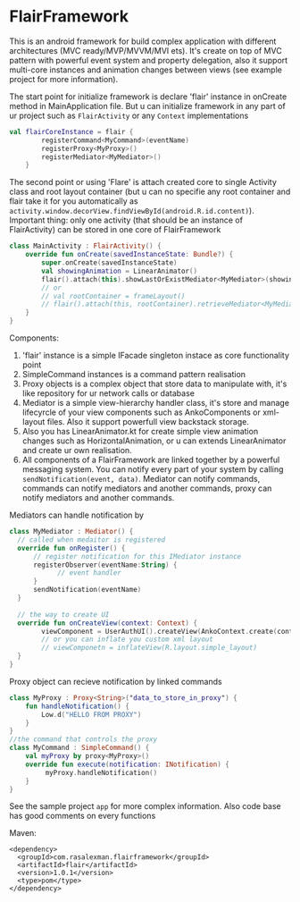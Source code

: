 # FlairFramework
This is an android framework for build complex application with different architectures (MVC ready/MVP/MVVM/MVI ets). It's create on top of MVC pattern with powerful event system and property delegation, also it support multi-core instances and animation changes between views (see example project for more information). 

The start point for initialize framework is declare 'flair' instance in onCreate method in MainApplication file. But u can initialize framework in any part of ur project such as `FlairActivity` or any `Context` implementations
```kotlin
val flairCoreInstance = flair {
        registerCommand<MyCommand>(eventName)
        registerProxy<MyProxy>()
        registerMediator<MyMediator>()
    }
```
The second point or using 'Flare' is attach created core to single Activity class and root layout container (but u can no specifie any root container and flair take it for you automatically as `activity.window.decorView.findViewById(android.R.id.content)`). Important thing: only one activity (that should be an instance of FlairActivity) can be stored in one core of FlairFramework
```kotlin
class MainActivity : FlairActivity() {
    override fun onCreate(savedInstanceState: Bundle?) {
        super.onCreate(savedInstanceState)
        val showingAnimation = LinearAnimator()
        flair().attach(this).showLastOrExistMediator<MyMediator>(showingAnimation)
        // or 
        // val rootContainer = frameLayout()
        // flair().attach(this, rootContainer).retrieveMediator<MyMediator>().show()
    }
}
```

Components:
1) 'flair' instance is a simple IFacade singleton instace as core functionality point
2) SimpleCommand instances is a command pattern realisation
3) Proxy objects is a complex object that store data to manipulate with, it's like repository for ur network calls or database
4) Mediator is a simple view-hierarchy handler class, it's store and manage lifecyrcle of your view components such as AnkoComponents or xml-layout files. Also it support powerfull view backstack storage.
5) Also you has LinearAnimator.kt for create simple view animation changes such as HorizontalAnimation, or u can extends LinearAnimator and create ur own realisation. 
6) All components of a FlairFramework are linked together by a powerful messaging system. You can notify every part of your system by calling `sendNotification(event, data)`. Mediator can notify commands, commands can notify mediators and another commands, proxy can notify mediators and another commands. 

Mediators can handle notification by
```kotlin
class MyMediator : Mediator() {
  // called when medaitor is registered
  override fun onRegister() {
      // register notification for this IMediator instance
      registerObserver(eventName:String) {
            // event handler
      }
      sendNotification(eventName)
  }
  
  // the way to create UI
  override fun onCreateView(context: Context) {
        viewComponent = UserAuthUI().createView(AnkoContext.create(context, this))
        // or you can inflate you custom xml layout
        // viewComponetn = inflateView(R.layout.simple_layout)
  }
}
```

Proxy object can recieve notification by linked commands
```kotlin
class MyProxy : Proxy<String>("data_to_store_in_proxy") {
    fun handleNotification() {
        Low.d("HELLO FROM PROXY")
    }
}
//the command that controls the proxy
class MyCommand : SimpleCommand() {
    val myProxy by proxy<MyProxy>()
    override fun execute(notification: INotification) {
         myProxy.handleNotification()     
    }
}
```

See the sample project `app` for more complex information. Also code base has good comments on every functions

Maven:
```
<dependency>
  <groupId>com.rasalexman.flairframework</groupId>
  <artifactId>flair</artifactId>
  <version>1.0.1</version>
  <type>pom</type>
</dependency>
```
